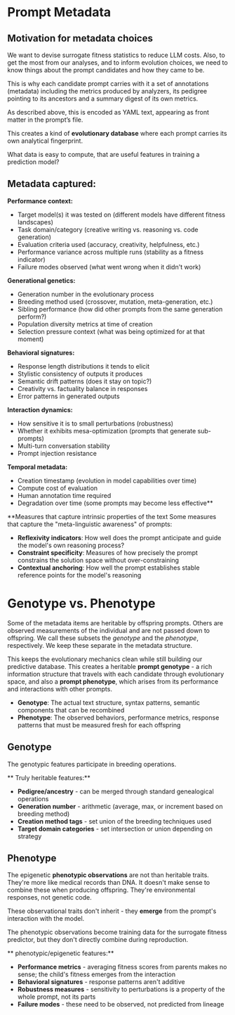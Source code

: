 # Prompt Metadata
## Motivation for metadata choices

We want to devise surrogate fitness statistics to reduce LLM costs. Also, to get
the most from our analyses, and to inform evolution choices, we need to know
things about the prompt candidates and how they came to be.

This is why each candidate prompt carries with it a set of annotations (metadata)
including the metrics produced by analyzers, its pedigree pointing to its
ancestors and a summary digest of its own metrics.

As described above, this is encoded as YAML text, appearing as front matter in
the prompt’s file.

This creates a kind of **evolutionary database** where each prompt carries its
own analytical fingerprint.

What data is easy to compute, that are useful features in training a prediction model?

## Metadata captured:

**Performance context:**
- Target model(s) it was tested on (different models have different fitness landscapes)
- Task domain/category (creative writing vs. reasoning vs. code generation)
- Evaluation criteria used (accuracy, creativity, helpfulness, etc.)
- Performance variance across multiple runs (stability as a fitness indicator)
- Failure modes observed (what went wrong when it didn't work)

**Generational genetics:**
- Generation number in the evolutionary process
- Breeding method used (crossover, mutation, meta-generation, etc.)
- Sibling performance (how did other prompts from the same generation perform?)
- Population diversity metrics at time of creation
- Selection pressure context (what was being optimized for at that moment)

**Behavioral signatures:**
- Response length distributions it tends to elicit
- Stylistic consistency of outputs it produces
- Semantic drift patterns (does it stay on topic?)
- Creativity vs. factuality balance in responses
- Error patterns in generated outputs

**Interaction dynamics:**
- How sensitive it is to small perturbations (robustness)
- Whether it exhibits mesa-optimization (prompts that generate sub-prompts)
- Multi-turn conversation stability
- Prompt injection resistance

**Temporal metadata:**
- Creation timestamp (evolution in model capabilities over time)
- Compute cost of evaluation
- Human annotation time required
- Degradation over time (some prompts may become less effective**

**Measures that capture intrinsic properties of the text
  Some measures that capture the "meta-linguistic awareness" of prompts:

- **Reflexivity indicators**: How well does the prompt anticipate and guide the model's own reasoning process?
- **Constraint specificity**: Measures of how precisely the prompt constrains the solution space without over-constraining
- **Contextual anchoring**: How well the prompt establishes stable reference points for the model's reasoning



# Genotype vs. Phenotype

Some of the metadata items are heritable by offspring prompts.
Others are observed measurements of the individual and are not passed down to offspring.
We call these subsets the *genotype* and the *phenotype*, respectively.
We keep these separate in the metadata structure.

This keeps the evolutionary mechanics clean while still building our predictive database.
This creates a heritable **prompt genotype** - a rich information structure that travels
with each candidate through evolutionary space, and also a **prompt phenotype**, which
arises from its performance and interactions with other prompts.


- **Genotype**: The actual text structure, syntax patterns, semantic components
  that can be recombined
- **Phenotype**: The observed behaviors, performance metrics, response patterns
  that must be measured fresh for each offspring


## Genotype

The genotypic features participate in breeding operations.

** Truly heritable features:**
- **Pedigree/ancestry** - can be merged through standard genealogical operations
- **Generation number** - arithmetic (average, max, or increment based on breeding method)
- **Creation method tags** - set union of the breeding techniques used
- **Target domain categories** - set intersection or union depending on strategy

## Phenotype

The epigenetic **phenotypic observations** are not than heritable traits. They're more like
medical records than DNA.  It doesn't make sense to combine these when producing offspring.
They're environmental responses, not genetic code.

These observational traits don't inherit - they **emerge** from the prompt's
interaction with the model.

The phenotypic observations become training data for the surrogate fitness
predictor, but they don't directly combine during reproduction.

** phenotypic/epigenetic features:**
- **Performance metrics** - averaging fitness scores from parents makes no
  sense; the child's fitness emerges from the interaction
- **Behavioral signatures** - response patterns aren't additive
- **Robustness measures** - sensitivity to perturbations is a property of the whole prompt, not its parts
- **Failure modes** - these need to be observed, not predicted from lineage

